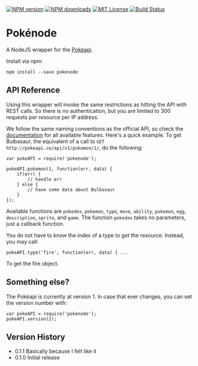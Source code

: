 [![NPM version][npm-version-image]][npm-url] [![NPM downloads][npm-downloads-image]][npm-url] [![MIT License][license-image]][license-url] [![Build Status][travis-image]][travis-url]

# Pokénode

A NodeJS wrapper for the [Pokéapi](http://pokeapi.co/ "Pokéapi").

Install via npm:

    npm install --save pokenode

## API Reference

Using this wrapper will invoke the same restrictions as hitting the API with REST calls. So there is no authentication, but you are limited to 300 requests per resource per IP address.

We follow the same naming conventions as the official API, so check the [documentation](http://pokeapi.co/docs/ "Pokéapi Documentation") for all available features. Here's a quick example. To get Bulbasaur, the equivalent of a call to ``GET http://pokeapi.co/api/v1/pokemon/1/``, do the following:

    var pokeAPI = require('pokenode');

    pokeAPI.pokemon(1, function(err, data) {
        if(err) {
            // handle err
        } else {
            // have some data about Bulbasaur
        }
    });

Available functions are ``pokedex``, ``pokemon``, ``type``, ``move``, ``ability``, ``pokemon``, ``egg``, ``description``, ``sprite``, and ``game``. The function ``pokedex`` takes no parameters, just a callback function.

You do not have to know the index of a type to get the resource. Instead, you may call:

    pokeAPI.type('fire', function(err, data) { ...

To get the fire object.

## Something else?

The Pokéapi is currently at version 1. In case that ever changes, you can set the version number with:

    var pokeAPI = require('pokenode');
    pokeAPI.version(2);

## Version History

* 0.1.1 Basically because I felt like it
* 0.1.0 Initial release

[license-image]: http://img.shields.io/badge/license-MIT-blue.svg?style=flat-square
[license-url]: https://github.com/hemphillcc/cagination/blob/master/LICENSE

[npm-version-image]: http://img.shields.io/npm/v/pokenode.svg?style=flat-square
[npm-downloads-image]: http://img.shields.io/npm/dm/pokenode.svg?style=flat-square
[npm-url]: https://npmjs.org/package/pokenode

[travis-image]: http://img.shields.io/travis/hemphillcc/pokenode.svg?style=flat-square
[travis-url]: http://travis-ci.org/hemphillcc/pokenode